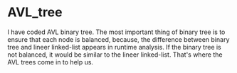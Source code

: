 # AVL_tree
I have coded AVL binary tree. The most important thing of binary tree is to ensure that each node is balanced, because, the difference between binary tree and lineer linked-list appears in runtime analysis. If the binary tree is not balanced, it would be similar to the lineer linked-list. That's where the AVL trees come in to help us.
